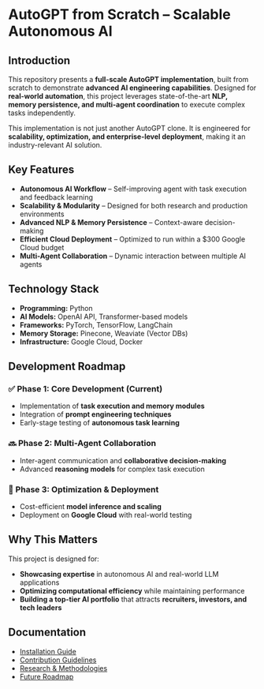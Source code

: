 # AutoGPT from Scratch – Scalable Autonomous AI  

## Introduction  
This repository presents a **full-scale AutoGPT implementation**, built from scratch to demonstrate **advanced AI engineering capabilities**. Designed for **real-world automation**, this project leverages state-of-the-art **NLP, memory persistence, and multi-agent coordination** to execute complex tasks independently.  

This implementation is not just another AutoGPT clone. It is engineered for **scalability, optimization, and enterprise-level deployment**, making it an industry-relevant AI solution.  

## Key Features  
- **Autonomous AI Workflow** – Self-improving agent with task execution and feedback learning  
- **Scalability & Modularity** – Designed for both research and production environments  
- **Advanced NLP & Memory Persistence** – Context-aware decision-making  
- **Efficient Cloud Deployment** – Optimized to run within a $300 Google Cloud budget  
- **Multi-Agent Collaboration** – Dynamic interaction between multiple AI agents  

## Technology Stack  
- **Programming:** Python  
- **AI Models:** OpenAI API, Transformer-based models  
- **Frameworks:** PyTorch, TensorFlow, LangChain  
- **Memory Storage:** Pinecone, Weaviate (Vector DBs)  
- **Infrastructure:** Google Cloud, Docker  

## Development Roadmap  

### ✅ Phase 1: Core Development (Current)  
- Implementation of **task execution and memory modules**  
- Integration of **prompt engineering techniques**  
- Early-stage testing of **autonomous task learning**  

### 🔜 Phase 2: Multi-Agent Collaboration  
- Inter-agent communication and **collaborative decision-making**  
- Advanced **reasoning models** for complex task execution  

### 🚀 Phase 3: Optimization & Deployment  
- Cost-efficient **model inference and scaling**  
- Deployment on **Google Cloud** with real-world testing  

## Why This Matters  
This project is designed for:  
- **Showcasing expertise** in autonomous AI and real-world LLM applications  
- **Optimizing computational efficiency** while maintaining performance  
- **Building a top-tier AI portfolio** that attracts **recruiters, investors, and tech leaders**  

## Documentation  
- [Installation Guide](INSTALLATION.md)  
- [Contribution Guidelines](CONTRIBUTING.md)  
- [Research & Methodologies](RESEARCH.md)  
- [Future Roadmap](ROADMAP.md)  

